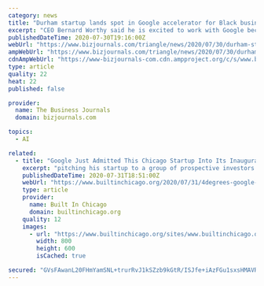 ```yaml
---
category: news
title: "Durham startup lands spot in Google accelerator for Black businesses"
excerpt: "CEO Bernard Worthy said he is excited to work with Google because of its approach to product development and focus on machine learning and AI. \"With support from the ... to support Black business owners, startup founders, job seekers and developers."
publishedDateTime: 2020-07-30T19:16:00Z
webUrl: "https://www.bizjournals.com/triangle/news/2020/07/30/durham-startup-earns-spot-in-google-accelerator.html"
ampWebUrl: "https://www.bizjournals.com/triangle/news/2020/07/30/durham-startup-earns-spot-in-google-accelerator.amp.html"
cdnAmpWebUrl: "https://www-bizjournals-com.cdn.ampproject.org/c/s/www.bizjournals.com/triangle/news/2020/07/30/durham-startup-earns-spot-in-google-accelerator.amp.html"
type: article
quality: 22
heat: 22
published: false

provider:
  name: The Business Journals
  domain: bizjournals.com

topics:
  - AI

related:
  - title: "Google Just Admitted This Chicago Startup Into Its Inaugural Accelerator for Black Founders"
    excerpt: "pitching his startup to a group of prospective investors. Ashigbi explained the company’s business model to the group. He talked about the tech industry’s need for an AI-powered relationship management platform. But when it came time for investors to ..."
    publishedDateTime: 2020-07-31T18:51:00Z
    webUrl: "https://www.builtinchicago.org/2020/07/31/4degrees-google-startup-accelerator-black-founders"
    type: article
    provider:
      name: Built In Chicago
      domain: builtinchicago.org
    quality: 12
    images:
      - url: "https://www.builtinchicago.org/sites/www.builtinchicago.org/files/2020-07/4degrees.jpg"
        width: 800
        height: 600
        isCached: true

secured: "GVsFAwanL20FHmYamSNL+trurRvJ1kSZzb9kGtR/ISJfe+iAzFGu1sxsHMAVRIrgO+IcgTeSsQJdPQRhd2O2Li+Kgt8Gu4u4nA3i6b63nlFNvHbyCOaB2V/7kszvvHu08/IdKVpsSaQgFMzTWZ1wuvsZU8qbgTAKmLf7olw2wqzHzQENmM0rGA67uH3cLTWUYxv0xtGIIYSb4CRt9UPY04+kSs0u13ZatS4eTkc+rQRWRx1HJahdq/R+4FbOf9zb5h5/GBWwEuN+8BqaL+Te9iumRsPR3lxrDkCVGKe5tXeFAk+tZ6OcKZInUxPEzcEvkK40enFgy4POvFlAWEYIPQ==;fyGLbfI7rcDabdKA3+PoIg=="
---
```



